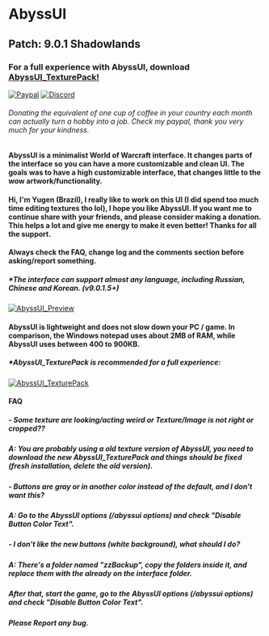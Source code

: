 # AbyssUI
## Patch: 9.0.1 Shadowlands
### For a full experience with AbyssUI, download [AbyssUI_TexturePack!](https://www.wowinterface.com/downloads/info25657-AbyssUI_TexturePack.html)

[![Paypal](https://cdn.discordapp.com/attachments/740267120956276764/763024008039104542/pay-with-paypal_large.png)](https://www.paypal.com/cgi-bin/webscr?cmd=_s-xclick&hosted_button_id=WFFUE2VL86ZZ2) [![Discord](https://cdn.discordapp.com/attachments/740267120956276764/763027048033288232/Discord_button.png)](https://discord.gg/WrbyzBm)
###### Donating the equivalent of one cup of coffee in your country each month can actually turn a hobby into a job. Check my paypal, thank you very much for your kindness.

#### AbyssUI is a minimalist World of Warcraft interface. It changes parts of the interface so you can have a more customizable and clean UI. The goals was to have a high customizable interface, that changes little to the wow artwork/functionality.

#### Hi, I'm Yugen (Brazil), I really like to work on this UI (I did spend too much time editing textures tho lol), I hope you like AbyssUI. If you want me to continue share with your friends, and please consider making a donation. This helps a lot and give me energy to make it even better! Thanks for all the support.

#### Always check the FAQ, change log and the comments section before asking/report something.
##### *The interface can support almost any language, including Russian, Chinese and Korean. (v9.0.1.5+)
[![AbyssUI_Preview](https://cdn.discordapp.com/attachments/740267120956276764/764559551495274536/abyssui_preview.png)](https://www.youtube.com/watch?v=meWuh0gTPmI&feature=youtu.be)


#### AbyssUI is lightweight and does not slow down your PC / game. In comparison, the Windows notepad uses about 2MB of RAM, while AbyssUI uses between 400 to 900KB.
##### *AbyssUI_TexturePack is recommended for a full experience:
[![AbyssUI_TexturePack](https://cdn.discordapp.com/attachments/740267120956276764/764559549335076864/login.jpg)](https://www.wowinterface.com/downloads/info25657-AbyssUI_TexturePack.html%22)


#### FAQ
##### - Some texture are looking/acting weird or Texture/Image is not right or cropped??
##### A: You are probably using a old texture version of AbyssUI, you need to download the new AbyssUI_TexturePack and things should be fixed (fresh installation, delete the old version).

##### - Buttons are gray or in another color instead of the default, and I don't want this?
##### A: Go to the AbyssUI options (/abyssui options) and check "Disable Button Color Text".

##### - I don't like the new buttons (white background), what should I do?
##### A: There's a folder named "zzBackup", copy the folders inside it, and replace them with the already on the interface folder.
##### After that, start the game, go to the AbyssUI options (/abyssui options) and check "Disable Button Color Text".

##### Please Report any bug.
